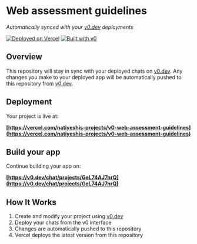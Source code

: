 # Web assessment guidelines

*Automatically synced with your [v0.dev](https://v0.dev) deployments*

[![Deployed on Vercel](https://img.shields.io/badge/Deployed%20on-Vercel-black?style=for-the-badge&logo=vercel)](https://vercel.com/natiyeshis-projects/v0-web-assessment-guidelines)
[![Built with v0](https://img.shields.io/badge/Built%20with-v0.dev-black?style=for-the-badge)](https://v0.dev/chat/projects/GeL74AJ7nrQ)

## Overview

This repository will stay in sync with your deployed chats on [v0.dev](https://v0.dev).
Any changes you make to your deployed app will be automatically pushed to this repository from [v0.dev](https://v0.dev).

## Deployment

Your project is live at:

**[https://vercel.com/natiyeshis-projects/v0-web-assessment-guidelines](https://vercel.com/natiyeshis-projects/v0-web-assessment-guidelines)**

## Build your app

Continue building your app on:

**[https://v0.dev/chat/projects/GeL74AJ7nrQ](https://v0.dev/chat/projects/GeL74AJ7nrQ)**

## How It Works

1. Create and modify your project using [v0.dev](https://v0.dev)
2. Deploy your chats from the v0 interface
3. Changes are automatically pushed to this repository
4. Vercel deploys the latest version from this repository